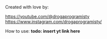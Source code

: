 Created with love by:

https://youtube.com/@drogaprogramisty
https://www.instagram.com/drogaprogramisty/

How to use: **todo: insert yt link here**